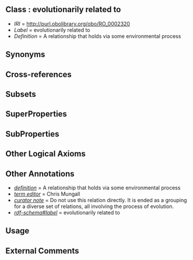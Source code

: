 
## Class : evolutionarily related to

 * *IRI* = http://purl.obolibrary.org/obo/RO_0002320
 * *Label* = evolutionarily related to
 * *Definition* = A relationship that holds via some environmental process

## Synonyms


## Cross-references


## Subsets


## SuperProperties


## SubProperties


## Other Logical Axioms


## Other Annotations

 * *[definition](../../IAO/15/IAO_0000115.md)* = A relationship that holds via some environmental process
 * *[term editor](../../IAO/17/IAO_0000117.md)* = Chris Mungall
 * *[curator note](../../IAO/32/IAO_0000232.md)* = Do not use this relation directly. It is ended as a grouping for a diverse set of relations, all involving the process of evolution.
 * *[rdf-schema#label](../../el/rdf-schema#label.md)* = evolutionarily related to

## Usage


## External Comments

